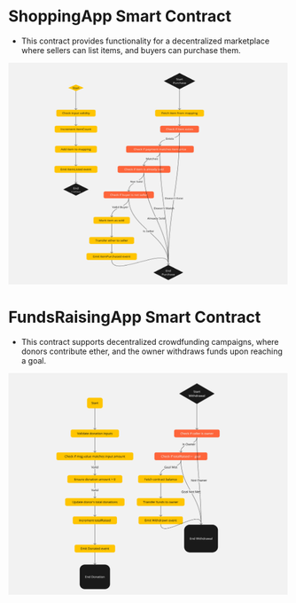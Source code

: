 
# ShoppingApp Smart Contract
* This contract provides functionality for a decentralized marketplace where sellers can list items, and buyers can purchase them.

<img src="https://github.com/iShinzoo/SmartContracts/blob/main/shoppingApp.jpg" alt="project-screenshot" width="800" height="400/">

# FundsRaisingApp Smart Contract
* This contract supports decentralized crowdfunding campaigns, where donors contribute ether, and the owner withdraws funds upon reaching a goal.

<img src="https://github.com/iShinzoo/SmartContracts/blob/main/FundraisingApp.jpg" alt="project-screenshot" width="800" height="400/">
